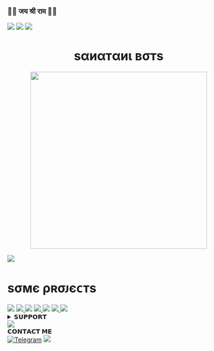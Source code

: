 ### 🚩🚩 जय श्री राम 🚩🚩

<img src="https://user-images.githubusercontent.com/73097560/115834477-dbab4500-a447-11eb-908a-139a6edaec5c.gif">
<img src="https://readme-typing-svg.herokuapp.com?color=FF0085&width=620&lines=🍁+🚩+𝗣𝗢𝗪𝗘𝗥𝗘𝗗+𝗕𝗬+𝗦𝗔𝗖𝗛𝗜𝗡+𝗦𝗔𝗡𝗔𝗧𝗔𝗡𝗜+🚩+🍁"></b></h3>
<img src="https://user-images.githubusercontent.com/73097560/115834477-dbab4500-a447-11eb-908a-139a6edaec5c.gif">
<h1 align="center"><b>ѕαиαтαиι вσтѕ</b></h1>
<p align="center"><a href="https://t.me/SachinxSanatani"><img src="https://telegra.ph/file/9d78c2eecd87be575bf38.jpg" width="400"></a></p>
<img src="https://user-images.githubusercontent.com/73097560/115834477-dbab4500-a447-11eb-908a-139a6edaec5c.gif">

# ѕσмє ρʀσᴊєᴄтѕ
<img src="https://user-images.githubusercontent.com/73097560/115834477-dbab4500-a447-11eb-908a-139a6edaec5c.gif">

<a href="https://github.com/sachinsanatani/Sanatanixmusic">
  <img src="https://github-readme-stats.vercel.app/api/pin/?username=SachinxSanatani&repo=Sanatanixmusic&cache_seconds=86400&theme=gotham">
</a>
<img src="https://user-images.githubusercontent.com/73097560/115834477-dbab4500-a447-11eb-908a-139a6edaec5c.gif">

<a href="https://github.com/SachinxSanatani/SanatanixChatbot">
  <img src="https://github-readme-stats.vercel.app/api/pin/?username=SachinxSanatani&repo=SanatanixChatbot&cache_seconds=86400&theme=gotham">
</a>
<img src="https://user-images.githubusercontent.com/73097560/115834477-dbab4500-a447-11eb-908a-139a6edaec5c.gif">

<a href="https://github.com/SachinxSanatani/SanatanixSpam">
  <img src="https://github-readme-stats.vercel.app/api/pin/?username=SachinxSanatani&repo=SanatanixSpam&cache_seconds=86400&theme=gotham">
</a>

<img src="https://user-images.githubusercontent.com/73097560/115834477-dbab4500-a447-11eb-908a-139a6edaec5c.gif">

<details>
<summary><b>𝗦𝗨𝗣𝗣𝗢𝗥𝗧</b></summary>
<a href="https://t.me/V_VIP_OWNER"><img title="Telegram" src="https://img.shields.io/badge/Telegram-%23000000.svg?&style=for-the-badge&logo=telegram&logoColor=61DAFB"></a>
</details>
<img src="https://user-images.githubusercontent.com/73097560/115834477-dbab4500-a447-11eb-908a-139a6edaec5c.gif">
<summary><b>𝗖𝗢𝗡𝗧𝗔𝗖𝗧 𝗠𝗘</b></b></summary>
<a href="https://t.me/V_VIP_OWNER"><img title="Telegram" src="https://img.shields.io/badge/Telegram-%23000000.svg?&style=for-the-badge&logo=telegram&logoColor=61DAFB"></a>
</details>
<img src="https://user-images.githubusercontent.com/73097560/115834477-dbab4500-a447-11eb-908a-139a6edaec5c.gif">
